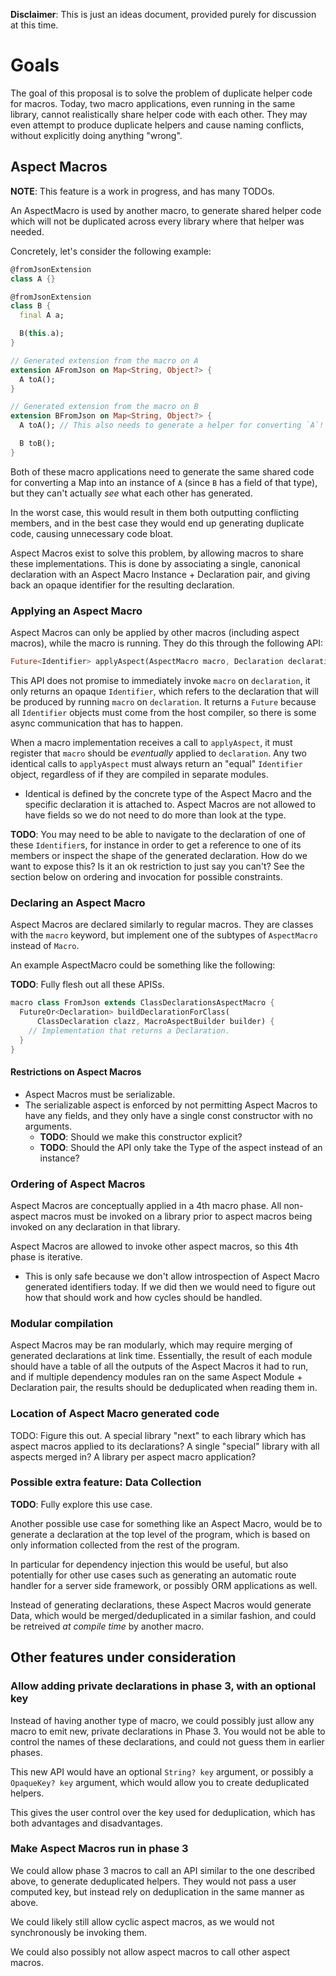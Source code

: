 **Disclaimer**: This is just an ideas document, provided purely for discussion
at this time.

# Goals

The goal of this proposal is to solve the problem of duplicate helper code for
macros. Today, two macro applications, even running in the same library, cannot
realistically share helper code with each other. They may even attempt to
produce duplicate helpers and cause naming conflicts, without explicitly doing
anything "wrong".

## Aspect Macros

**NOTE**: This feature is a work in progress, and has many TODOs.

An AspectMacro is used by another macro, to generate shared helper code which
will not be duplicated across every library where that helper was needed.

Concretely, let's consider the following example:

```dart
@fromJsonExtension
class A {}

@fromJsonExtension
class B {
  final A a;

  B(this.a);
}

// Generated extension from the macro on A
extension AFromJson on Map<String, Object?> {
  A toA();
}

// Generated extension from the macro on B
extension BFromJson on Map<String, Object?> {
  A toA(); // This also needs to generate a helper for converting `A`!

  B toB();
}
```

Both of these macro applications need to generate the same shared code for
converting a Map into an instance of `A` (since `B` has a field of that type),
but they can't actually _see_ what each other has generated.

In the worst case, this would result in them both outputting conflicting
members, and in the best case they would end up generating duplicate code,
causing unnecessary code bloat.

Aspect Macros exist to solve this problem, by allowing macros to share these
implementations. This is done by associating a single, canonical declaration
with an Aspect Macro Instance + Declaration pair, and giving back an opaque
identifier for the resulting declaration.

### Applying an Aspect Macro

Aspect Macros can only be applied by other macros (including aspect macros),
while the macro is running. They do this through the following API:

```dart
Future<Identifier> applyAspect(AspectMacro macro, Declaration declaration);
```

This API does not promise to immediately invoke `macro` on `declaration`, it
only returns an opaque `Identifier`, which refers to the declaration that will
be produced by running `macro` on `declaration`. It returns a `Future` because
all `Identifier` objects must come from the host compiler, so there is some
async communication that has to happen.

When a macro implementation receives a call to `applyAspect`, it must register
that `macro` should be _eventually_ applied to `declaration`. Any two identical
calls to `applyAspect` must always return an "equal" `Identifier` object,
regardless of if they are compiled in separate modules.

  - Identical is defined by the concrete type of the Aspect Macro and the
    specific declaration it is attached to. Aspect Macros are not allowed to
    have fields so we do not need to do more than look at the type.

**TODO**: You may need to be able to navigate to the declaration of one of these
`Identifier`s, for instance in order to get a reference to one of its members or
inspect the shape of the generated declaration. How do we want to expose this?
Is it an ok restriction to just say you can't? See the section below on ordering
and invocation for possible constraints.

### Declaring an Aspect Macro

Aspect Macros are declared similarly to regular macros. They are classes with
the `macro` keyword, but implement one of the subtypes of `AspectMacro` instead
of `Macro`.

An example AspectMacro could be something like the following:

**TODO**: Fully flesh out all these APISs.

```dart
macro class FromJson extends ClassDeclarationsAspectMacro {
  FutureOr<Declaration> buildDeclarationForClass(
      ClassDeclaration clazz, MacroAspectBuilder builder) {
    // Implementation that returns a Declaration.
  }
}
```

#### Restrictions on Aspect Macros

- Aspect Macros must be serializable.
- The serializable aspect is enforced by not permitting Aspect Macros to have
  any fields, and they only have a single const constructor with no arguments.
  - **TODO**: Should we make this constructor explicit?
  - **TODO**: Should the API only take the Type of the aspect instead of an
    instance?

### Ordering of Aspect Macros

Aspect Macros are conceptually applied in a 4th macro phase. All non-aspect
macros must be invoked on a library prior to aspect macros being invoked on any
declaration in that library.

Aspect Macros are allowed to invoke other aspect macros, so this 4th phase is
iterative.

- This is only safe because we don't allow introspection of Aspect Macro
  generated identifiers today. If we did then we would need to figure out how
  that should work and how cycles should be handled.

### Modular compilation

Aspect Macros may be ran modularly, which may require merging of generated
declarations at link time. Essentially, the result of each module should have
a table of all the outputs of the Aspect Macros it had to run, and if multiple
dependency modules ran on the same Aspect Module + Declaration pair, the results
should be deduplicated when reading them in.

### Location of Aspect Macro generated code

TODO: Figure this out. A special library "next" to each library which has aspect
macros applied to its declarations? A single "special" library with all aspects
merged in? A library per aspect macro application?

### Possible extra feature: Data Collection

**TODO**: Fully explore this use case.

Another possible use case for something like an Aspect Macro, would be to
generate a declaration at the top level of the program, which is based on only
information collected from the rest of the program.

In particular for dependency injection this would be useful, but also
potentially for other use cases such as generating an automatic route handler
for a server side framework, or possibly ORM applications as well.

Instead of generating declarations, these Aspect Macros would generate Data,
which would be merged/deduplicated in a similar fashion, and could be retreived
_at compile time_ by another macro.

## Other features under consideration

### Allow adding private declarations in phase 3, with an optional key

Instead of having another type of macro, we could possibly just allow any macro
to emit new, private declarations in Phase 3. You would not be able to control
the names of these declarations, and could not guess them in earlier phases.

This new API would have an optional `String? key` argument, or possibly a
`OpaqueKey? key` argument, which would allow you to create deduplicated helpers.

This gives the user control over the key used for deduplication, which has both
advantages and disadvantages.

### Make Aspect Macros run in phase 3

We could allow phase 3 macros to call an API similar to the one described above,
to generate deduplicated helpers. They would not pass a user computed key, but
instead rely on deduplication in the same manner as above.

We could likely still allow cyclic aspect macros, as we would not synchronously
be invoking them.

We could also possibly not allow aspect macros to call other aspect macros.
